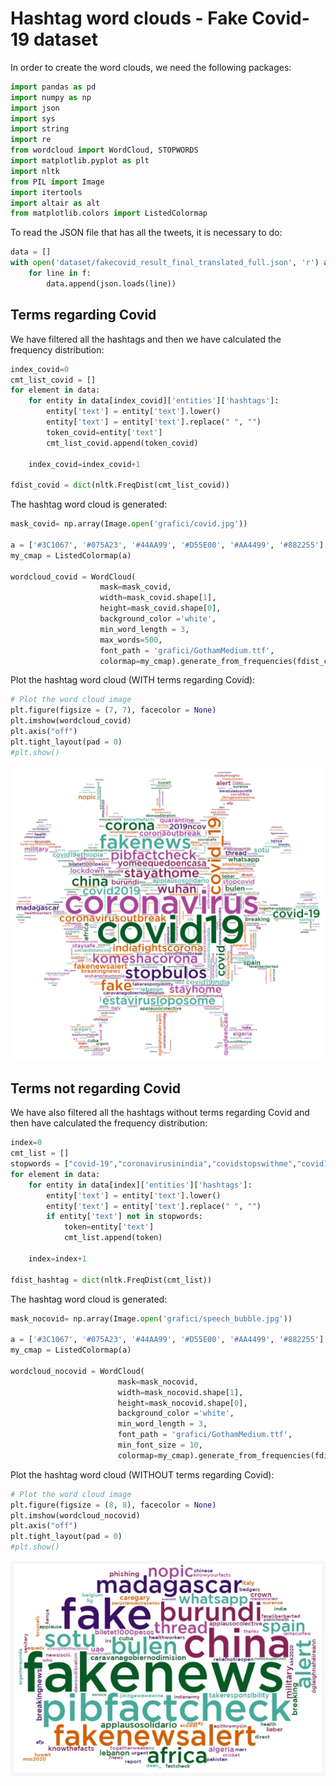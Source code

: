 # Hashtag word clouds - Fake Covid-19 dataset

In order to create the word clouds, we need the following packages:


```python
import pandas as pd
import numpy as np
import json
import sys
import string
import re
from wordcloud import WordCloud, STOPWORDS
import matplotlib.pyplot as plt 
import nltk
from PIL import Image
import itertools
import altair as alt
from matplotlib.colors import ListedColormap
```

To read the JSON file that has all the tweets, it is necessary to do:


```python
data = []
with open('dataset/fakecovid_result_final_translated_full.json', 'r') as f:
    for line in f:
        data.append(json.loads(line))
```

## Terms regarding Covid

We have filtered all the hashtags and then we have calculated the frequency distribution:


```python
index_covid=0
cmt_list_covid = []
for element in data:
    for entity in data[index_covid]['entities']['hashtags']:
        entity['text'] = entity['text'].lower()
        entity['text'] = entity['text'].replace(" ", "")
        token_covid=entity['text']
        cmt_list_covid.append(token_covid)
        
    index_covid=index_covid+1
    
fdist_covid = dict(nltk.FreqDist(cmt_list_covid))
```

The hashtag word cloud is generated:


```python
mask_covid= np.array(Image.open('grafici/covid.jpg'))

a = ['#3C1067', '#075A23', '#44AA99', '#D55E00', '#AA4499', '#882255']
my_cmap = ListedColormap(a)

wordcloud_covid = WordCloud(
                    mask=mask_covid,
                    width=mask_covid.shape[1],
                    height=mask_covid.shape[0],
                    background_color ='white', 
                    min_word_length = 3,
                    max_words=500,
                    font_path = 'grafici/GothamMedium.ttf',
                    colormap=my_cmap).generate_from_frequencies(fdist_covid)
```

Plot the hashtag word cloud (WITH terms regarding Covid):


```python
# Plot the word cloud image                        
plt.figure(figsize = (7, 7), facecolor = None) 
plt.imshow(wordcloud_covid) 
plt.axis("off") 
plt.tight_layout(pad = 0) 
#plt.show()
```

![hashtag_cloud_covid_fake.png](./img/hashtag_cloud_covid_fake.png)

## Terms not regarding Covid

We have also filtered all the hashtags without terms regarding Covid and then have calculated the frequency distribution:


```python
index=0
cmt_list = []
stopwords = ["covid-19","coronavirusinindia","covidstopswithme","covid19kenya","stopbulos","coronavirusmadrid","coronavirusespana","coronavirusesp","waspapovid19","covidfriday","cov19","coronavirusreachesdelhi","covid19ethiopia","covidsafe","covid19espana","nocoronabulos.","nocoronabulos","covid19sa","coronaupdatesindia","beratulaacovid19","coronaainazuilika","corona_snick","kovid19","yomeequedoencasa","coronaupdatesinindia","quedeencase","covid19outbreak","covidreliefirs","stopcovid","stayathome","komeshacorona","mask","wuhan","estavirusloposome","waragainstvirus","staysafe","stayhome","influenza","chloroquine","staysafeug","socialdistancing","hydroxychloroquine","wuhanpneumonia","washyourhands","masks","coronawarriors","covid19australia","vaccine","coronacrisis","coronaviruskenya","covidiots","covid19uk","lockdownsa","covidiot","chinesevirus","pandemic","coronaviruslockdown","quarantinelife","sarscov2","coronalockdown","coronaupdate","covid19us","nomeat_nocoronavirus","covid19india","coronavirusupdate","quarantine","lockdown","chinavirus","coronaviruschina","coronavirusuk","wuhanvirus","coronavirusupdates","covid19pandemic","coronavirususa","covid19nigeria","coronaviruschina","coronarvirus","coronaoutbreak","ncov2019","2019ncov","chinacoronavirus","coronavirussa","wuhancoronavirus","coronarovirus","indiafightscorona","covid19", "coronavirus", "corona", "covid_19", "covid","coronavirusoutbreak","covid2019", "virus", "covid__19","covid19aus", "coronavirusindia","covidー19", "coronaviruspandemic"]
for element in data:
    for entity in data[index]['entities']['hashtags']:
        entity['text'] = entity['text'].lower()
        entity['text'] = entity['text'].replace(" ", "")
        if entity['text'] not in stopwords:
            token=entity['text']
            cmt_list.append(token)
        
    index=index+1
    
fdist_hashtag = dict(nltk.FreqDist(cmt_list))
```

The hashtag word cloud is generated:


```python
mask_nocovid= np.array(Image.open('grafici/speech_bubble.jpg'))

a = ['#3C1067', '#075A23', '#44AA99', '#D55E00', '#AA4499', '#882255']
my_cmap = ListedColormap(a)

wordcloud_nocovid = WordCloud(
                        mask=mask_nocovid,
                        width=mask_nocovid.shape[1],
                        height=mask_nocovid.shape[0],
                        background_color ='white', 
                        min_word_length = 3,
                        font_path = 'grafici/GothamMedium.ttf',
                        min_font_size = 10,
                        colormap=my_cmap).generate_from_frequencies(fdist_hashtag)
```

Plot the hashtag word cloud (WITHOUT terms regarding Covid):


```python
# Plot the word cloud image                      
plt.figure(figsize = (8, 8), facecolor = None) 
plt.imshow(wordcloud_nocovid) 
plt.axis("off") 
plt.tight_layout(pad = 0) 
#plt.show() 
```

![hashtag_cloud_nocovid_fake.jpg](./img/hashtag_cloud_nocovid_fake.jpg)
